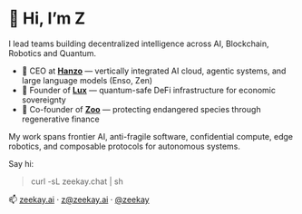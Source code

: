 # 👋 Hi, I’m Z

I lead teams building decentralized intelligence across AI, Blockchain, Robotics and Quantum.

- 🧠 CEO at [**Hanzo**](https://hanzo.ai) — vertically integrated AI cloud, agentic systems, and large language models (Enso, Zen)
- 💸 Founder of [**Lux**](https://lux.network) — quantum-safe DeFi infrastructure for economic sovereignty
- 🐾 Co-founder of [**Zoo**](https://zoo.ngo) — protecting endangered species through regenerative finance

My work spans frontier AI, anti-fragile software, confidential compute, edge robotics, and composable protocols for autonomous systems.

Say hi:

> curl -sL zeekay.chat | sh

📫 [zeekay.ai](https://zeekay.ai) · [z@zeekay.ai](mailto:z@zeekay.ai) · [@zeekay](https://twitter.com/zeekay)
